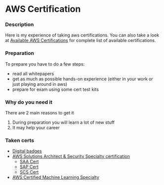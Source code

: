# AWS Certification

### Description
Here is my experience of taking aws certifications. You can also take a look at [Available AWS Certifications](https://aws.amazon.com/certification) for complete list of available certifications.

### Preparation
To prepare you have to do a few steps:
* read all whitepapers
* get as much as possible hands-on experience (either in your work or just playing around in aws)
* prepare for exam using some cert test kits

### Why do you need it
There are 2 main reasons to get it
1. During preparation you will learn a lot of new stuff
2. It may help your career

### Taken certs
* [Digital badges](https://www.credly.com/users/dmitriy-gaydukov/badges)
* [AWS Solutions Architect & Security Specialty certification](https://github.com/dgaydukov/cert-aws/tree/master/sa)
    * [SAA Cert](https://github.com/dgaydukov/cert-aws/tree/master/sa/cert/saa.pdf)
    * [SAP Cert](https://github.com/dgaydukov/cert-aws/tree/master/sa/cert/sap.pdf)
    * [SCS Cert](https://github.com/dgaydukov/cert-aws/tree/master/sa/cert/scs.pdf)
* [AWS Certified Machine Learning Specialty](https://github.com/dgaydukov/cert-aws/tree/master/ml)